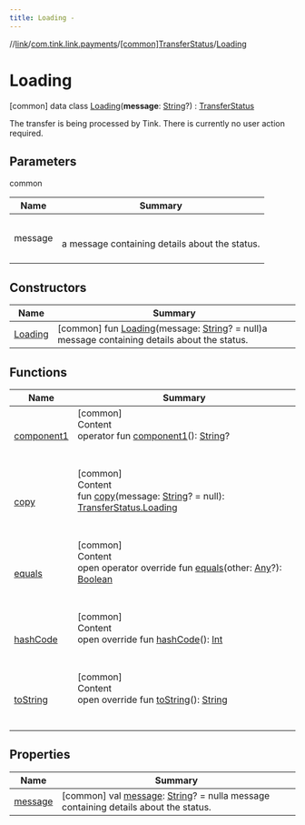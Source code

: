 ```yaml
---
title: Loading -
---
```

//[link](../../../index.md)/[com.tink.link.payments](../../index.md)/[[common]TransferStatus](../index.md)/[Loading](index.md)



# Loading  
 [common] data class [Loading](index.md)(**message**: [String](https://kotlinlang.org/api/latest/jvm/stdlib/kotlin/-string/index.html)?) : [TransferStatus](../index.md)

The transfer is being processed by Tink. There is currently no user action required.

   


## Parameters  
  
common  
  
|  Name|  Summary| 
|---|---|
| <a name="com.tink.link.payments/TransferStatus.Loading///PointingToDeclaration/"></a>message| <a name="com.tink.link.payments/TransferStatus.Loading///PointingToDeclaration/"></a><br><br>a message containing details about the status.<br><br>
  


## Constructors  
  
|  Name|  Summary| 
|---|---|
| <a name="com.tink.link.payments/TransferStatus.Loading/Loading/#kotlin.String?/PointingToDeclaration/"></a>[Loading](-loading.md)| <a name="com.tink.link.payments/TransferStatus.Loading/Loading/#kotlin.String?/PointingToDeclaration/"></a> [common] fun [Loading](-loading.md)(message: [String](https://kotlinlang.org/api/latest/jvm/stdlib/kotlin/-string/index.html)? = null)a message containing details about the status.   <br>


## Functions  
  
|  Name|  Summary| 
|---|---|
| <a name="com.tink.link.payments/TransferStatus.Loading/component1/#/PointingToDeclaration/"></a>[component1](component1.md)| <a name="com.tink.link.payments/TransferStatus.Loading/component1/#/PointingToDeclaration/"></a>[common]  <br>Content  <br>operator fun [component1](component1.md)(): [String](https://kotlinlang.org/api/latest/jvm/stdlib/kotlin/-string/index.html)?  <br><br><br>
| <a name="com.tink.link.payments/TransferStatus.Loading/copy/#kotlin.String?/PointingToDeclaration/"></a>[copy](copy.md)| <a name="com.tink.link.payments/TransferStatus.Loading/copy/#kotlin.String?/PointingToDeclaration/"></a>[common]  <br>Content  <br>fun [copy](copy.md)(message: [String](https://kotlinlang.org/api/latest/jvm/stdlib/kotlin/-string/index.html)? = null): [TransferStatus.Loading](index.md)  <br><br><br>
| <a name="kotlin/Any/equals/#kotlin.Any?/PointingToDeclaration/"></a>[equals](../../../com.tink.service.user/[common]-user-profile-service-impl/index.md#%5Bkotlin%2FAny%2Fequals%2F%23kotlin.Any%3F%2FPointingToDeclaration%2F%5D%2FFunctions%2F1647702525)| <a name="kotlin/Any/equals/#kotlin.Any?/PointingToDeclaration/"></a>[common]  <br>Content  <br>open operator override fun [equals](../../../com.tink.service.user/[common]-user-profile-service-impl/index.md#%5Bkotlin%2FAny%2Fequals%2F%23kotlin.Any%3F%2FPointingToDeclaration%2F%5D%2FFunctions%2F1647702525)(other: [Any](https://kotlinlang.org/api/latest/jvm/stdlib/kotlin/-any/index.html)?): [Boolean](https://kotlinlang.org/api/latest/jvm/stdlib/kotlin/-boolean/index.html)  <br><br><br>
| <a name="kotlin/Any/hashCode/#/PointingToDeclaration/"></a>[hashCode](../../../com.tink.service.user/[common]-user-profile-service-impl/index.md#%5Bkotlin%2FAny%2FhashCode%2F%23%2FPointingToDeclaration%2F%5D%2FFunctions%2F1647702525)| <a name="kotlin/Any/hashCode/#/PointingToDeclaration/"></a>[common]  <br>Content  <br>open override fun [hashCode](../../../com.tink.service.user/[common]-user-profile-service-impl/index.md#%5Bkotlin%2FAny%2FhashCode%2F%23%2FPointingToDeclaration%2F%5D%2FFunctions%2F1647702525)(): [Int](https://kotlinlang.org/api/latest/jvm/stdlib/kotlin/-int/index.html)  <br><br><br>
| <a name="kotlin/Any/toString/#/PointingToDeclaration/"></a>[toString](../../../com.tink.service.user/[common]-user-profile-service-impl/index.md#%5Bkotlin%2FAny%2FtoString%2F%23%2FPointingToDeclaration%2F%5D%2FFunctions%2F1647702525)| <a name="kotlin/Any/toString/#/PointingToDeclaration/"></a>[common]  <br>Content  <br>open override fun [toString](../../../com.tink.service.user/[common]-user-profile-service-impl/index.md#%5Bkotlin%2FAny%2FtoString%2F%23%2FPointingToDeclaration%2F%5D%2FFunctions%2F1647702525)(): [String](https://kotlinlang.org/api/latest/jvm/stdlib/kotlin/-string/index.html)  <br><br><br>


## Properties  
  
|  Name|  Summary| 
|---|---|
| <a name="com.tink.link.payments/TransferStatus.Loading/message/#/PointingToDeclaration/"></a>[message](message.md)| <a name="com.tink.link.payments/TransferStatus.Loading/message/#/PointingToDeclaration/"></a> [common] val [message](message.md): [String](https://kotlinlang.org/api/latest/jvm/stdlib/kotlin/-string/index.html)? = nulla message containing details about the status.   <br>

